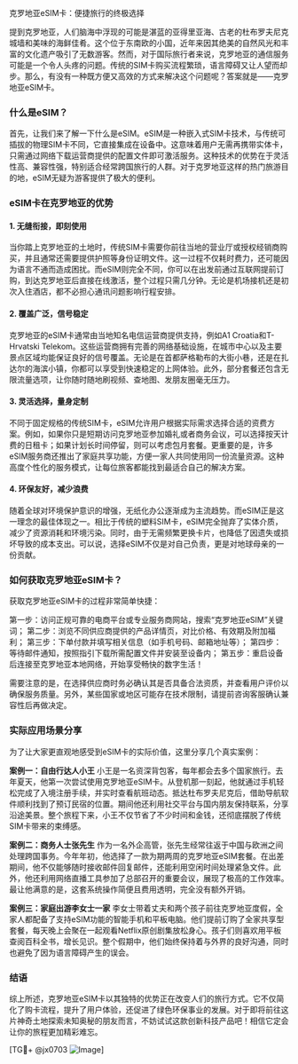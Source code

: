 克罗地亚eSIM卡：便捷旅行的终极选择

提到克罗地亚，人们脑海中浮现的可能是湛蓝的亚得里亚海、古老的杜布罗夫尼克城墙和美味的海鲜佳肴。这个位于东南欧的小国，近年来因其绝美的自然风光和丰富的文化遗产吸引了无数游客。然而，对于国际旅行者来说，克罗地亚的通信服务可能是一个令人头疼的问题。传统的SIM卡购买流程繁琐，语言障碍又让人望而却步。那么，有没有一种既方便又高效的方式来解决这个问题呢？答案就是——克罗地亚eSIM卡。

### 什么是eSIM？

首先，让我们来了解一下什么是eSIM。eSIM是一种嵌入式SIM卡技术，与传统可插拔的物理SIM卡不同，它直接集成在设备中。这意味着用户无需再携带实体卡，只需通过网络下载运营商提供的配置文件即可激活服务。这种技术的优势在于灵活性高、兼容性强，特别适合经常跨国旅行的人群。对于克罗地亚这样的热门旅游目的地，eSIM无疑为游客提供了极大的便利。

### eSIM卡在克罗地亚的优势

#### 1. **无缝衔接，即刻使用**
   当你踏上克罗地亚的土地时，传统SIM卡需要你前往当地的营业厅或授权经销商购买，并且通常还需要提供护照等身份证明文件。这一过程不仅耗时费力，还可能因为语言不通而造成困扰。而eSIM则完全不同，你可以在出发前通过互联网提前订购，到达克罗地亚后直接在线激活，整个过程只需几分钟。无论是机场接机还是初次入住酒店，都不必担心通讯问题影响行程安排。

#### 2. **覆盖广泛，信号稳定**
   克罗地亚的eSIM卡通常由当地知名电信运营商提供支持，例如A1 Croatia和T-Hrvatski Telekom。这些运营商拥有完善的网络基础设施，在城市中心以及主要景点区域均能保证良好的信号覆盖。无论是在首都萨格勒布的大街小巷，还是在扎达尔的海滨小镇，你都可以享受到快速稳定的上网体验。此外，部分套餐还包含无限流量选项，让你随时随地刷视频、查地图、发朋友圈毫无压力。

#### 3. **灵活选择，量身定制**
   不同于固定规格的传统SIM卡，eSIM允许用户根据实际需求选择合适的资费方案。例如，如果你只是短期访问克罗地亚参加婚礼或者商务会议，可以选择按天计费的日租卡；如果计划长时间停留，则可以考虑包月套餐。更重要的是，许多eSIM服务商还推出了家庭共享功能，方便一家人共同使用同一份流量资源。这种高度个性化的服务模式，让每位旅客都能找到最适合自己的解决方案。

#### 4. **环保友好，减少浪费**
   随着全球对环境保护意识的增强，无纸化办公逐渐成为主流趋势。而eSIM正是这一理念的最佳体现之一。相比于传统的塑料SIM卡，eSIM完全抛弃了实体介质，减少了资源消耗和环境污染。同时，由于无需频繁更换卡片，也降低了因遗失或损坏导致的成本支出。可以说，选择eSIM不仅是对自己负责，更是对地球母亲的一份贡献。

### 如何获取克罗地亚eSIM卡？

获取克罗地亚eSIM卡的过程非常简单快捷：

第一步：访问正规可靠的电商平台或专业服务商网站，搜索“克罗地亚eSIM”关键词；
第二步：浏览不同供应商提供的产品详情页，对比价格、有效期及附加福利；
第三步：下单付款并填写相关信息（如手机号码、邮箱地址等）；
第四步：等待邮件通知，按照指引下载所需配置文件并安装至设备内；
第五步：重启设备后连接至克罗地亚本地网络，开始享受畅快的数字生活！

需要注意的是，在选择供应商时务必确认其是否具备合法资质，并查看用户评价以确保服务质量。另外，某些国家或地区可能存在技术限制，请提前咨询客服确认兼容性后再做决定。

### 实际应用场景分享

为了让大家更直观地感受到eSIM卡的实际价值，这里分享几个真实案例：

**案例一：自由行达人小王**
小王是一名资深背包客，每年都会去多个国家旅行。去年夏天，他第一次尝试使用克罗地亚eSIM卡。从登机那一刻起，他就通过手机轻松完成了入境注册手续，并实时查看航班动态。抵达杜布罗夫尼克后，借助导航软件顺利找到了预订民宿的位置。期间他还利用社交平台与国内朋友保持联系，分享沿途美景。整个旅程下来，小王不仅节省了不少时间和金钱，还彻底摆脱了传统SIM卡带来的束缚感。

**案例二：商务人士张先生**
作为一名外企高管，张先生经常往返于中国与欧洲之间处理跨国事务。今年年初，他选择了一款为期两周的克罗地亚eSIM套餐。在出差期间，他不仅能够随时接收邮件回复邮件，还能利用空闲时间处理紧急文件。此外，他还利用网络直播工具参加了总部召开的重要会议，展现了极高的工作效率。最让他满意的是，这套系统操作简便且费用透明，完全没有额外开销。

**案例三：家庭出游李女士一家**
李女士带着丈夫和两个孩子前往克罗地亚度假，全家人都配备了支持eSIM功能的智能手机和平板电脑。他们提前订购了全家共享型套餐，每天晚上会聚在一起观看Netflix原创剧集放松身心。孩子们则喜欢用平板查阅百科全书，增长见识。整个假期中，他们始终保持着与外界的良好沟通，同时也避免了因为语言障碍产生的误会。

### 结语

综上所述，克罗地亚eSIM卡以其独特的优势正在改变人们的旅行方式。它不仅简化了购卡流程，提升了用户体验，还促进了绿色环保事业的发展。对于即将前往这片神奇土地探索未知奥秘的朋友而言，不妨试试这款创新科技产品吧！相信它定会让你的旅程更加精彩难忘。

[TG💪+ @jx0703 ![Image](https://github.com/user-attachments/assets/dbca1d08-cadb-493c-b0ec-ad6f7a83f270)]